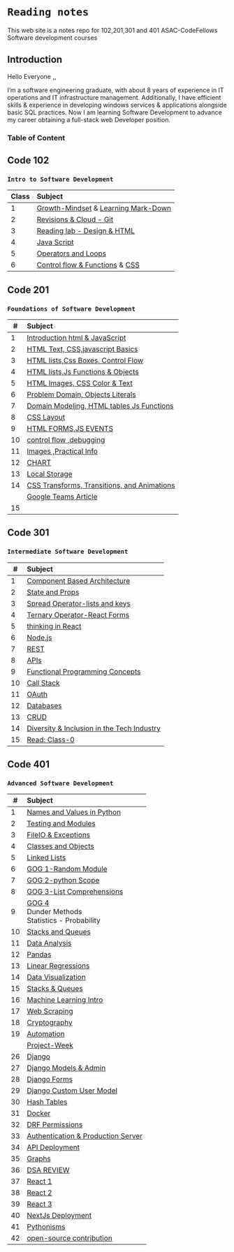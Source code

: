 # **`Reading notes`**

This web site is a notes repo for 102,201,301 and 401 ASAC-CodeFellows Software development courses

## Introduction

Hello Everyone ,,

I’m a software engineering graduate, with about 8 years of experience in IT operations and IT infrastructure management.
Additionally, I  have efficient skills & experience in developing windows services & applications alongside basic SQL practices.
Now I am learning  Software Development to advance my career obtaining a full-stack web Developer position.

### **Table of Content**

## Code 102

### **`Intro to Software Development`**

| Class | Subject  |
| ---            | :--        |
|     1    | [Growth-Mindset](Code102/Lec1/Growth-MindSet.md) &  [Learning Mark-Down](Code102/Lec1/Learning%20Mark-Down.md)|  
|     2    | [Revisions & Cloud - Git](Code102/Lec1/Git.md) |
|     3    | [Reading lab - Design & HTML](Code102/Lec2/Lab-Reading.md)|
|     4    | [Java Script](Code102/Lec4/Lab4-Reading.md) |
|     5    | [Operators and Loops](Code102/Lec5/Operators-loops.md) |
|     6    | [Control flow & Functions](Code102/Lec6/ControlFlowandFunctions.md)  &  [CSS](Code102/Lec6/CSS.md)  |

## Code 201

### **`Foundations of Software Development`**

| # | Subject |
| ---            | :--        |
| 1 | [Introduction html & JavaScript](Code201/class-01.md)|  
| 2 | [HTML Text, CSS,javascript Basics](Code201/Class-02.md) |  
| 3 | [HTML lists,Css Boxes, Control Flow](Code201/class-03.md) |  
| 4 | [HTML lists,Js Functions & Objects](Code201/class-04.md) |  
| 5 | [HTML Images, CSS Color & Text](Code201/class-05.md) |
| 6 | [Problem Domain, Objects Literals](Code201/Class-06.md)  |
| 7 | [Domain Modeling, HTML tables Js Functions](Code201/class-07.md)  |
| 8 | [CSS Layout](Code201/class-08.md) |
| 9 | [HTML FORMS,JS EVENTS](Code201/class-09.md) |
| 10 | [control flow ,debugging](Code201/class-10.md) |
| 11 | [Images ,Practical Info](Code201/class-11.md) |
| 12 | [CHART](Code201/class-12.md) |
| 13 | [Local Storage](Code201/class-13.md) |
| 14 |  [CSS Transforms, Transitions, and Animations](Code201/class-14a.md) |
|    |  [Google Teams Article](Code201/class-14b.md) |
| 15 |  []() |

## Code 301

### **`Intermediate Software Development`**

| # | Subject |
| ---            | :--        |
| 1 | [Component Based Architecture](Code301/class-01.md)|  
| 2 | [State and Props](Code301/Class-02.md) |  
| 3 | [Spread Operator-lists and keys](Code301/class-03.md) |  
| 4 | [Ternary Operator-React Forms](Code301/class-04.md) |  
| 5 | [thinking in React](Code301/class-05.md) |
| 6 | [Node.js](Code301/class-06.md)  |
| 7 | [REST](Code301/class-07.md)  |
| 8 | [APIs](Code301/class-08.md) |
| 9 | [Functional Programming Concepts](Code301/class-09.md) |
| 10 | [Call Stack](Code301/class-10.md) |
| 11 | [OAuth](Code301/class-11.md) |
| 12 | [Databases](Code301/class-12.md) |
| 13 | [CRUD](Code301/class-13.md) |
| 14 | [Diversity & Inclusion in the Tech Industry](Code301/class-14.md) |
| 15 | [Read: Class-0](Code301/class-15.md) |

## Code 401

### **`Advanced Software Development`**

| # | Subject |
| ---            | :--        |
| 1 | [Names and Values in Python](Code401/class-01.md)|  
| 2 | [Testing and Modules](Code401/class-02.md) |  
| 3 | [FileIO & Exceptions](Code401/class-03.md) |  
| 4 | [Classes and Objects](Code401/class-04.md) |  
| 5 | [Linked Lists](Code401/class-05.md) |
| 6 | [GOG 1-Random Module](Code401/class-06.md)  |
| 7 | [GOG 2-python Scope](Code401/class-07.md)  |
| 8 | [GOG 3-List Comprehensions](Code401/class-08.md) |
| 9 | [GOG 4](Code401/class-09.md)<br> Dunder Methods <br>Statistics - Probability
| 10 | [Stacks and Queues](Code401/class-10.md) |
| 11 | [Data Analysis](Code401/class-11.md) |
| 12 | [Pandas](Code401/class-12.md) |
| 13 | [Linear Regressions](Code401/class-13.md) |
| 14 | [Data Visualization](Code401/class-14.md) |
| 15 | [Stacks & Queues](Code401/class-15.md) |
| 16 | [Machine Learning Intro](Code401/class-16.md) |
| 17 | [Web Scraping](Code401/class-17.md) |
| 18 | [Cryptography](Code401/class-18.md) |
| 19 | [Automation](Code401/class-19.md) |
|    | [Project-Week](#) |
| 26 | [Django](Code401/class-26.md) |
| 27 | [Django Models & Admin](Code401/class-27.md) |
| 28 | [Django Forms](Code401/class-28.md) |
| 29 | [Django Custom User Model](Code401/class-29.md) |
| 30 | [Hash Tables](Code401/class-30.md) |
| 31 | [Docker](Code401/class-31.md) |
| 32 | [DRF Permissions](Code401/class-32.md) |
| 33 | [Authentication & Production Server](Code401/class-33.md) |
| 34 | [API Deployment](Code401/class-34.md) |
| 35 | [Graphs](Code401/class-35.md) |
| 36 | [DSA REVIEW](Code401/class-36.md) |
| 37 | [React 1](Code401/class-37.md) |
| 38 | [React 2](Code401/class-38.md) |
| 39 | [React 3](Code401/class-39.md) |
| 40 | [NextJs Deployment](Code401/class-40.md) |
| 41 | [Pythonisms](Code401/class-41.md) |
| 42 | [open-source contribution](Code401/class-42.md) 
